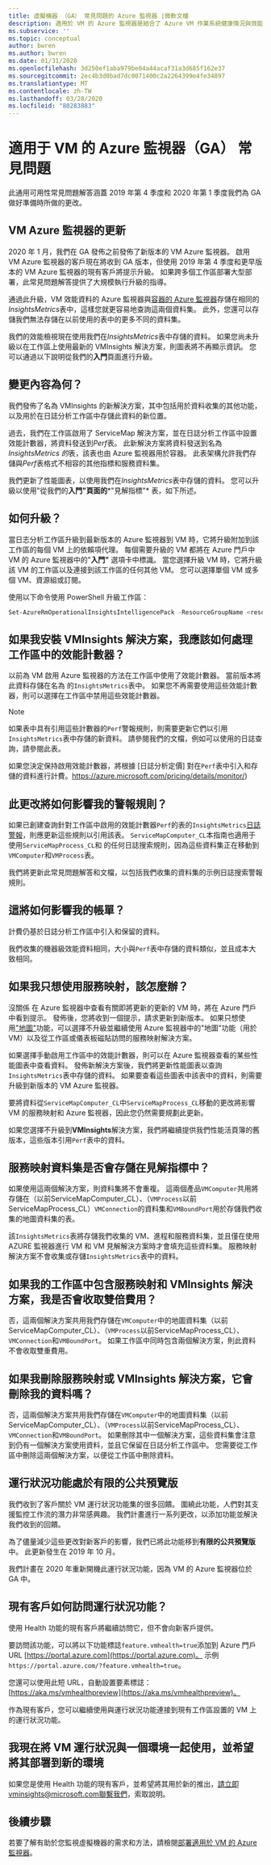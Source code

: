 ```yaml
---
title: 虛擬機器 （GA） 常見問題的 Azure 監視器 |微軟文檔
description: 適用於 VM 的 Azure 監視器是結合了 Azure VM 作業系統健康情況與效能監控的 Azure 解決方案，其會自動探索應用程式元件和與其他資源的相依性，並且會對應它們之間的通訊。 本文回答了有關 GA 版本的常見問題。
ms.subservice: ''
ms.topic: conceptual
author: bwren
ms.author: bwren
ms.date: 01/31/2020
ms.openlocfilehash: 3d250ef1aba979be04a44acaf31a3d685f162e37
ms.sourcegitcommit: 2ec4b3d0bad7dc0071400c2a2264399e4fe34897
ms.translationtype: MT
ms.contentlocale: zh-TW
ms.lasthandoff: 03/28/2020
ms.locfileid: "80283883"
---
```

# <a name="azure-monitor-for-vms-generally-available-ga-frequently-asked-questions"></a>適用于 VM 的 Azure 監視器（GA） 常見問題
此通用可用性常見問題解答涵蓋 2019 年第 4 季度和 2020 年第 1 季度我們為 GA 做好準備時所做的更改。

## <a name="updates-for-azure-monitor-for-vms"></a>VM Azure 監視器的更新
2020 年 1 月，我們在 GA 發佈之前發佈了新版本的 VM Azure 監視器。 啟用 VM Azure 監視器的客戶現在將收到 GA 版本，但使用 2019 年第 4 季度和更早版本的 VM Azure 監視器的現有客戶將提示升級。 如果跨多個工作區部署大型部署，此常見問題解答提供了大規模執行升級的指導。


通過此升級，VM 效能資料的 Azure 監視器與[容器的 Azure 監視器](container-insights-overview.md)存儲在相同的*InsightsMetrics*表中，這樣您就更容易地查詢這兩個資料集。 此外，您還可以存儲我們無法存儲在以前使用的表中的更多不同的資料集。 

我們的效能檢視現在使用我們在*InsightsMetrics*表中存儲的資料。  如果您尚未升級以在工作區上使用最新的 VMInsights 解決方案，則圖表將不再顯示資訊。  您可以通過以下說明從我們的**入門**頁面進行升級。


## <a name="what-is-changing"></a>變更內容為何？
我們發佈了名為 VMInsights 的新解決方案，其中包括用於資料收集的其他功能，以及用於在日誌分析工作區中存儲此資料的新位置。 

過去，我們在工作區啟用了 ServiceMap 解決方案，並在日誌分析工作區中設置效能計數器，將資料發送到*Perf*表。 此新解決方案將資料發送到名為*InsightsMetrics 的*表，該表也由 Azure 監視器用於容器。 此表架構允許我們存儲與*Perf*表格式不相容的其他指標和服務資料集。

我們更新了性能圖表，以使用我們在*InsightsMetrics*表中存儲的資料。 您可以升級以使用"從我們的**入門"頁面的***"見解指標"* 表，如下所述。


## <a name="how-do-i-upgrade"></a>如何升級？
當日志分析工作區升級到最新版本的 Azure 監視器到 VM 時，它將升級附加到該工作區的每個 VM 上的依賴項代理。 每個需要升級的 VM 都將在 Azure 門戶中 VM 的 Azure 監視器中的"**入門"** 選項卡中標識。 當您選擇升級 VM 時，它將升級該 VM 的工作區以及連接到該工作區的任何其他 VM。 您可以選擇單個 VM 或多個 VM、資源組或訂閱。 

使用以下命令使用 PowerShell 升級工作區：

```PowerShell
Set-AzureRmOperationalInsightsIntelligencePack -ResourceGroupName <resource-group-name> -WorkspaceName <workspace-name> -IntelligencePackName "VMInsights" -Enabled $True
```

## <a name="what-should-i-do-about-the-performance-counters-in-my-workspace-if-i-install-the-vminsights-solution"></a>如果我安裝 VMInsights 解決方案，我應該如何處理工作區中的效能計數器？

以前為 VM 啟用 Azure 監視器的方法在工作區中使用了效能計數器。 當前版本將此資料存儲在名為 的`InsightsMetrics`表中。 如果您不再需要使用這些效能計數器，則可以選擇在工作區中禁用這些效能計數器。 

>[!NOTE]
>如果表中具有引用這些計數器的`Perf`警報規則，則需要更新它們以引用`InsightsMetrics`表中存儲的新資料。 請參閱我們的文檔，例如可以使用的日誌查詢，請參閱此表。
>

如果您決定保持啟用效能計數器，將根據 [日誌分析定價] 對在`Perf`表中引入和存儲的資料進行計費。https://azure.microsoft.com/pricing/details/monitor/)

## <a name="how-will-this-change-affect-my-alert-rules"></a>此更改將如何影響我的警報規則？

如果已創建查詢針對工作區中啟用的效能計數器`Perf`的表的`InsightsMetrics`[日誌警報](../platform/alerts-unified-log.md)，則應更新這些規則以引用該表。 `ServiceMapComputer_CL`本指南也適用于使用`ServiceMapProcess_CL`和 的任何日誌搜索規則，因為這些資料集正在移動到`VMComputer`和`VMProcess`表。

我們將更新此常見問題解答和文檔，以包括我們收集的資料集的示例日誌搜索警報規則。

## <a name="how-will-this-affect-my-bill"></a>這將如何影響我的帳單？

計費仍基於日誌分析工作區中引入和保留的資料。

我們收集的機器級效能資料相同，大小與`Perf`表中存儲的資料類似，並且成本大致相同。

## <a name="what-if-i-only-want-to-use-service-map"></a>如果我只想使用服務映射，該怎麼辦？

沒關係 在 Azure 監視器中查看有關即將更新的更新的 VM 時，將在 Azure 門戶中看到提示。 發佈後，您將收到一個提示，請求更新到新版本。 如果只想使用["地圖"](vminsights-maps.md)功能，可以選擇不升級並繼續使用 Azure 監視器中的"地圖"功能（用於 VM）以及從工作區或儀表板磁貼訪問的服務映射解決方案。

如果選擇手動啟用工作區中的效能計數器，則可以在 Azure 監視器查看的某些性能圖表中查看資料。 發佈新解決方案後，我們將更新性能圖表以查詢`InsightsMetrics`表中存儲的資料。 如果要查看這些圖表中該表中的資料，則需要升級到新版本的 VM Azure 監視器。

要將資料從`ServiceMapComputer_CL`中`ServiceMapProcess_CL`移動的更改將影響 VM 的服務映射和 Azure 監視器，因此您仍然需要規劃此更新。

如果您選擇不升級到**VMInsights**解決方案，我們將繼續提供我們性能活頁簿的舊版本，這些版本引用`Perf`表中的資料。  

## <a name="will-the-service-map-data-sets-also-be-stored-in-insightsmetrics"></a>服務映射資料集是否會存儲在見解指標中？

如果使用這兩個解決方案，則資料集將不會重複。 這兩個產品`VMComputer`共用將存儲在（以前ServiceMapComputer_CL）、（`VMProcess`以前ServiceMapProcess_CL）`VMConnection`的資料集和`VMBoundPort`用於存儲我們收集的地圖資料集的表。  

該`InsightsMetrics`表將存儲我們收集的 VM、進程和服務資料集，並且僅在使用 AZURE 監視器進行 VM 和 VM 見解解決方案時才會填充這些資料集。 服務映射解決方案不會收集或存儲`InsightsMetrics`表中的資料。

## <a name="will-i-be-double-charged-if-i-have-the-service-map-and-vminsights-solutions-in-my-workspace"></a>如果我的工作區中包含服務映射和 VMInsights 解決方案，我是否會收取雙倍費用？

否，這兩個解決方案共用我們存儲在`VMComputer`中的地圖資料集（以前ServiceMapComputer_CL）、（`VMProcess`以前ServiceMapProcess_CL）、`VMConnection`和`VMBoundPort`。 如果工作區中同時包含兩個解決方案，則此資料不會收取雙重費用。

## <a name="if-i-remove-either-the-service-map-or-vminsights-solution-will-it-remove-my-data"></a>如果我刪除服務映射或 VMInsights 解決方案，它會刪除我的資料嗎？

否，這兩個解決方案共用我們存儲在`VMComputer`中的地圖資料集（以前ServiceMapComputer_CL）、（`VMProcess`以前ServiceMapProcess_CL）、`VMConnection`和`VMBoundPort`。 如果刪除其中一個解決方案，這些資料集會注意到仍有一個解決方案使用資料，並且它保留在日誌分析工作區中。 您需要從工作區中刪除這兩個解決方案，以便從工作區中刪除資料。

## <a name="health-feature-is-in-limited-public-preview"></a>運行狀況功能處於有限的公共預覽版

我們收到了客戶關於 VM 運行狀況功能集的很多回饋。 圍繞此功能，人們對其支援監控工作流的潛力非常感興趣。 我們計畫進行一系列更改，以添加功能並解決我們收到的回饋。 

為了儘量減少這些更改對新客戶的影響，我們已將此功能移到**有限的公共預覽版**中。 此更新發生在 2019 年 10 月。

我們計畫在 2020 年重新開機此運行狀況功能，因為 VM 的 Azure 監視器位於 GA 中。

## <a name="how-do-existing-customers-access-the-health-feature"></a>現有客戶如何訪問運行狀況功能？

使用 Health 功能的現有客戶將繼續訪問它，但不會向新客戶提供。  

要訪問該功能，可以將以下功能標誌`feature.vmhealth=true`添加到 Azure 門戶 URL [https://portal.azure.com](https://portal.azure.com)。 示例`https://portal.azure.com/?feature.vmhealth=true`。

您還可以使用此短 URL，自動設置要素標誌： [https://aka.ms/vmhealthpreview](https://aka.ms/vmhealthpreview)。

作為現有客戶，您可以繼續使用與運行狀況功能連接到現有工作區設置的 VM 上的運行狀況功能。  

## <a name="i-use-vm-health-now-with-one-environment-and-would-like-to-deploy-it-to-a-new-one"></a>我現在將 VM 運行狀況與一個環境一起使用，並希望將其部署到新的環境

如果您是使用 Health 功能的現有客戶，並希望將其用於新的推出，請立即vminsights@microsoft.com聯繫我們，索取說明。

## <a name="next-steps"></a>後續步驟

若要了解有助於您監視虛擬機器的需求和方法，請檢閱[部署適用於 VM 的 Azure 監視器](vminsights-enable-overview.md)。
